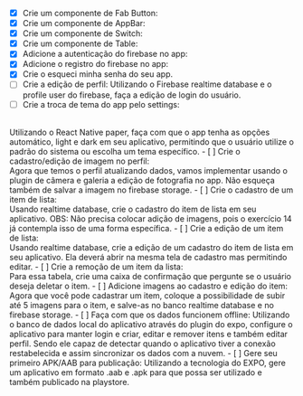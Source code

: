 - [x] Crie um componente de Fab Button:
- [x] Crie um componente de AppBar:
- [x] Crie um componente de Switch:
- [x] Crie um componente de Table:
- [x] Adicione a autenticação do firebase no app:
- [x] Adicione o registro do firebase no app:
- [x] Crie o esqueci minha senha do seu app.
- [ ] Crie a edição de perfil:
Utilizando o Firebase realtime database e o profile user do firebase, faça a edição de login do usuário.
- [ ] Crie a troca de tema do app pelo settings:
<br />
Utilizando o React Native paper, faça com que o app tenha as opções automático, light e dark em seu aplicativo, permitindo que o usuário utilize o padrão do sistema ou escolha um tema específico.
- [ ] Crie o cadastro/edição de imagem no perfil:
<br/>
Agora que temos o perfil atualizando dados, vamos implementar usando o plugin de câmera e galeria a edição de fotografia no app. Não esqueça também de salvar a imagem no firebase storage. 
- [ ] Crie o cadastro de um item de lista:
<br/>
Usando realtime database, crie o cadastro do item de lista em seu aplicativo.
OBS: Não precisa colocar adição de imagens, pois o exercício 14 já contempla isso de uma forma específica.
- [ ] Crie a edição de um item de lista:
<br/>
Usando realtime database, crie a edição de um cadastro do item de lista em seu aplicativo. Ela deverá abrir na mesma tela de cadastro mas permitindo editar. 
- [ ] Crie a remoção de um item da lista:
<br />
Para essa tabela, crie uma caixa de confirmação que pergunte se o usuário deseja deletar o item. 
- [ ] Adicione imagens ao cadastro e edição do item:
Agora que você pode cadastrar um item, coloque a possibilidade de subir até 5 imagens para o item, e salve-as no banco realtime database e no firebase storage. 
- [ ] Faça com que os dados funcionem offline:
Utilizando o banco de dados local do aplicativo através do plugin do expo, configure o aplicativo para manter login e criar, editar e remover itens e também editar perfil. Sendo ele capaz de detectar quando o aplicativo tiver a conexão restabelecida e assim sincronizar os dados com a nuvem. 
- [ ] Gere seu primeiro APK/AAB para publicação:
Utilizando a tecnologia do EXPO, gere um aplicativo em formato .aab e .apk para que possa ser utilizado e também publicado na playstore.